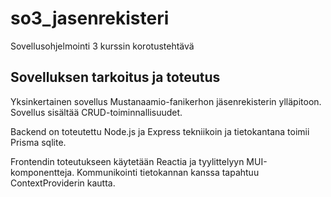 # so3_jasenrekisteri
Sovellusohjelmointi 3 kurssin korotustehtävä

## Sovelluksen tarkoitus ja toteutus
Yksinkertainen sovellus Mustanaamio-fanikerhon jäsenrekisterin ylläpitoon.
Sovellus sisältää CRUD-toiminnallisuudet.

Backend on toteutettu Node.js ja Express tekniikoin ja tietokantana toimii Prisma sqlite.

Frontendin toteutukseen käytetään Reactia ja tyylittelyyn MUI-komponentteja.
Kommunikointi tietokannan kanssa tapahtuu ContextProviderin kautta.